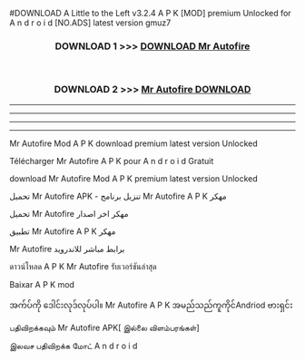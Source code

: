 #DOWNLOAD A Little to the Left v3.2.4 A P K [MOD] premium Unlocked for A n d r o i d [NO.ADS] latest version gmuz7 



<div align="center">

<h3>DOWNLOAD 1 >>> <a href="https://downloadmod1.web.app/?judul=Mr Autofire ">DOWNLOAD Mr Autofire </a></h3><br>

<h3>DOWNLOAD 2 >>> <a href="https://downloadmod1.web.app/?judul=Mr Autofire ">Mr Autofire  DOWNLOAD </a></h3>

</div>


----------------------------------------------------------

----------------------------------------------------------

----------------------------------------------------------

----------------------------------------------------------


Mr Autofire  Mod A P K download premium latest version Unlocked

Télécharger Mr Autofire  A P K pour A n d r o i d Gratuit

download Mr Autofire  Mod A P K premium latest version Unlocked

تحميل Mr Autofire  APK - تنزيل برنامج Mr Autofire  A P K مهكر

تحميل Mr Autofire  مهكر اخر اصدار

تطبيق Mr Autofire  A P K مهكر

Mr Autofire  برابط مباشر للاندرويد

ดาวน์โหลด A P K Mr Autofire  รับเวอร์ชันล่าสุด

Baixar A P K mod

အက်ပ်ကို ဒေါင်းလုဒ်လုပ်ပါ။ Mr Autofire  A P K အမည်သည်ကူကိုင်Andriod ဗားရှင်း

பதிவிறக்கவும் Mr Autofire  APK[ இல்லை விளம்பரங்கள்] 
 
இலவச பதிவிறக்க மோட் A n d r o i d



